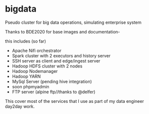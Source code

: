 # bigdata
Pseudo cluster for big data operations, simulating enterprise system

Thanks to BDE2020 for base images and documentation-

this includes (so far)
* Apache Nifi orchestrator
* Spark cluster with 2 executors and history server
* SSH server as client and edge/ingest server
* Hadoop HDFS cluster with 2 nodes
* Hadoop Nodemanager
* Hadoop YARN
* MySql Server (pending hive integration)
* soon phpmyadmin
* FTP server (alpine ftp//thanks to @delfer)

This cover most of the services that I use as part of my data engineer day2day work.